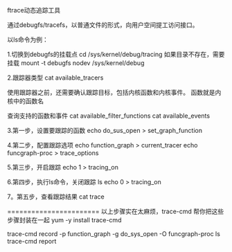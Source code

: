 ftrace动态追踪工具

通过debugfs/tracefs，以普通文件的形式，向用户空间提工访问接口。

以ls命令为例：

1.切换到debugfs的挂载点
cd /sys/kernel/debug/tracing
如果目录不存在，需要挂载
mount -t debugfs nodev /sys/kernel/debug

2.跟踪器类型
 cat available_tracers

使用跟踪器之前，还需要确认跟踪目标，包括内核函数和内核事件。
函数就是内核中的函数名

查询支持的函数和事件
 cat available_filter_functions
 cat available_events

3.第一步，设置要跟踪的函数
echo do_sus_open > set_graph_function

4.第二步，配置跟踪选项
echo function_graph > current_tracer
echo funcgraph-proc > trace_options

5.第三步，开启跟踪
echo 1 > tracing_on

6.第四步，执行ls命令，关闭跟踪
ls
echo 0 > tracing_on

7。第五步，查看跟踪结果
cat trace

=======================
以上步骤实在太麻烦，trace-cmd 帮你把这些步骤封装在一起
yum -y install trace-cmd


trace-cmd record -p function_graph -g do_sys_open -O funcgraph-proc ls
trace-cmd report
